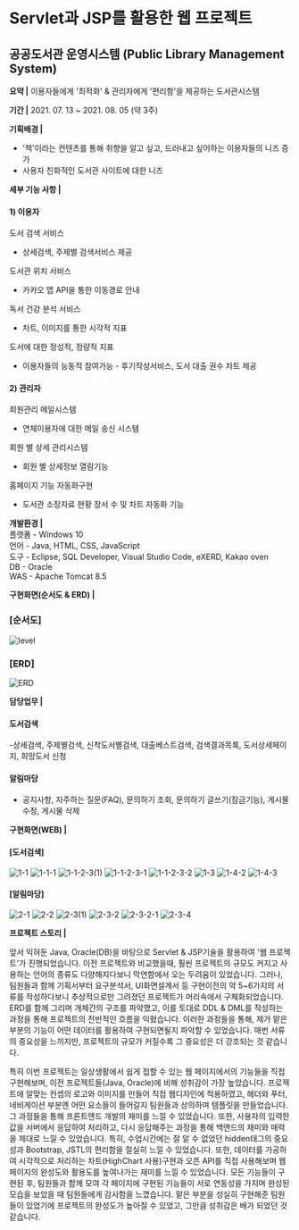 # Servlet과 JSP를 활용한 웹 프로젝트
## 공공도서관 운영시스템 (Public Library Management System)

**요약 |**
이용자들에게 '최적화' & 관리자에게 '편리함'을 제공하는 도서관시스템
   
   
**기간 |**
2021. 07. 13 ~ 2021. 08. 05 (약 3주)
   
   
**기획배경 |**
- '책'이라는 컨텐츠를 통해 취향을 알고 싶고, 드러내고 싶어하는 이용자들의 니즈 증가
- 사용자 친화적인 도서관 사이트에 대한 니즈
       
          
**세부 기능 사항 |**
#### 1) 이용자
도서 검색 서비스
- 상세검색, 주제별 검색서비스 제공

도서관 위치 서비스
- 카카오 맵 API을 통한 이동경로 안내

독서 건강 분석 서비스
- 차트, 이미지를 통한 시각적 지표

도서에 대한 정성적, 정량적 지표
- 이용자들의 능동적 참여가능 - 후기작성서비스, 도서 대출 권수 차트 제공

#### 2) 관리자
회원관리 메일시스템
- 연체이용자에 대한 메일 송신 시스템

회원 별 상세 관리시스템
- 회원 별 상세정보 열람기능

홈페이지 기능 자동화구현
- 도서관 소장자료 현황 장서 수 및 차트 자동화 기능
                       
                             
                               
**개발환경 |**        
플랫폼 -	Windows 10         
언어 - Java, HTML, CSS, JavaScript         
도구 - Eclipse, SQL Developer, Visual Studio Code, eXERD, Kakao oven          
DB	- Oracle           
WAS	- Apache Tomcat 8.5        
   
   


**구현화면(순서도 & ERD) |**
### [순서도]
![level](https://user-images.githubusercontent.com/76515187/129681279-dce9d098-2ab7-4400-898d-108b22b967f5.png)
### [ERD]
![ERD](https://user-images.githubusercontent.com/76515187/129681270-e686c163-ad4d-4d94-8afe-22741a2dc46e.png)
                       
                             
                               
**담당업무 |**
#### 도서검색
-상세검색, 주제별검색, 신착도서별검색, 대출베스트검색, 검색결과목록, 도서상세페이지, 희망도서 신청


#### 알림마당
- 공지사항, 자주하는 질문(FAQ), 문의하기 조회, 문의하기 글쓰기(잠금기능), 게시물 수정, 게시물 삭제
                       
                             
                                  
**구현화면(WEB) |**   
#### [도서검색]   
![1-1](https://user-images.githubusercontent.com/76515187/129681682-ce4dc866-3faf-4523-bd09-03e2f57a36fd.png)
![1-1-1](https://user-images.githubusercontent.com/76515187/129681686-4823aecf-23b7-4db4-93d8-7e29e378e908.png)
![1-1-2-3(1)](https://user-images.githubusercontent.com/76515187/129681692-cbfed8bf-029f-4057-abc9-029a9b8ed9b9.png)
![1-1-2-3-1](https://user-images.githubusercontent.com/76515187/129681693-263f17a0-1ca9-448f-98d6-61869cb52e6d.png)
![1-1-2-3-2](https://user-images.githubusercontent.com/76515187/129681696-e6b0d534-dc71-4758-ba68-b0210a254757.png)
![1-3](https://user-images.githubusercontent.com/76515187/129681699-91379ddb-314b-4aad-8ed8-a34a0a788231.png)
![1-4-2](https://user-images.githubusercontent.com/76515187/129681703-2a8ff0bf-dba4-47a7-9b9b-fd7a383f060f.png)
![1-4-3](https://user-images.githubusercontent.com/76515187/129681709-99f05d1f-c811-4b69-9f44-6a12b35f6aa0.png)


#### [알림마당]   
![2-1](https://user-images.githubusercontent.com/76515187/129681712-508321ab-4955-42a1-91f9-dc4af4687c3a.png)
![2-2](https://user-images.githubusercontent.com/76515187/129681714-46d5af69-bc19-49ed-a885-fb271117c73a.png)
![2-3(1)](https://user-images.githubusercontent.com/76515187/129681715-88e9feef-34e7-4af7-a5de-98b4488539fd.png)
![2-3-2](https://user-images.githubusercontent.com/76515187/129681718-081091bd-f82b-4241-96e8-073cfa9caa3e.png)
![2-3-2-1](https://user-images.githubusercontent.com/76515187/129681723-c0c305a8-b0c2-4237-b734-8a6715fa50ee.png)
![2-3-4](https://user-images.githubusercontent.com/76515187/129681726-111b7c41-404c-43bf-ab8f-d24aa73e9c12.png)


**프로젝트 스토리 |**   

앞서 익혀둔 Java, Oracle(DB)을 바탕으로 Servlet & JSP기술을 활용하여 '웹 프로젝트'가 진행되었습니다.
이전 프로젝트와 비교했을때, 훨씬 프로젝트의 규모도 커지고 사용하는 언어의 종류도 다양해지다보니 막연함에서 오는 두려움이 있었습니다.
그러나, 팀원들과 함께 기획서부터 요구분석서, UI화면설계서 등 구현이전의 약 5~6가지의 서류를 작성하다보니 추상적으로만 그려졌던 프로젝트가 머리속에서 구체화되었습니다. ERD를 함께 그리며 개체간의 구조를 파악했고, 이를 토대로 DDL & DML를 작성하는 과정을 통해 프로젝트의 전반적인 흐름을 익혔습니다. 이러한 과정들을 통해, 제가 맡은 부분의 기능이 어떤 데이터를 활용하여 구현되면될지 파악할 수 있었습니다. 매번 서류의 중요성을 느끼지만, 프로젝트의 규모가 커질수록 그 중요성은 더 강조되는 것 같습니다.

특히 이번 프로젝트는 일상생활에서 쉽게 접할 수 있는 웹 페이지에서의 기능들을 직접 구현해보며, 이전 프로젝트들(Java, Oracle)에 비해 성취감이 가장 높았습니다. 프로젝트에 알맞는 컨셉의 로고와 이미지를 만들어 직접 웹디자인에 적용하였고, 헤더와 푸터, 네비게이션 부분엔 어떤 요소들이 들어갈지 팀원들과 상의하며 템플릿을 만들었습니다. 그 과정들을 통해 프론트앤드 개발의 재미를 느낄 수 있었습니다. 또한, 사용자의 입력한 값을 서버에서 응답하여 처리하고, 다시 응답해주는 과정을 통해 백앤드의 재미와 매력을 제대로 느낄 수 있었습니다. 특히, 수업시간에는 잘 알 수 없었던 hidden태그의 중요성과 Bootstrap, JSTL의 편리함을 절실히 느낄 수 있었습니다.
또한, 데이터를 가공하여 시각적으로 처리하는 차트(HighChart 사용)구현과 오픈 API를 직접 사용해보며 웹페이지의 완성도와 활용도를 높여나가는 재미를 느낄 수 있었습니다. 모든 기능들이 구현된 후, 팀원들과 함께 모여 각 페이지에 구현된 기능들이 서로 연동성을 가지며 완성된 모습을 보았을 때 팀원들에게 감사함을 느꼈습니다. 맡은 부분을 성실히 구현해준 팀원들이 있었기에 프로젝트의 완성도가 높아질 수 있었고, 그만큼 성취감은 배가 되었던 것 같습니다.
